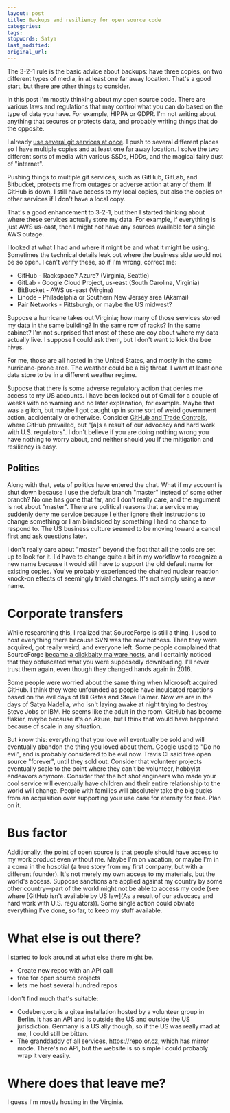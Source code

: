 ```yaml
---
layout: post
title: Backups and resiliency for open source code
categories:
tags:
stopwords: Satya
last_modified:
original_url:
---
```


The 3-2-1 rule is the basic advice about backups: have three copies, on two different types of media, in at least one far away location. That's a good start, but there are other things to consider.

<!--more-->

In this post I'm mostly thinking about my open source code. There are various laws and regulations that may control what you can do based on the type of data you have. For example, HIPPA or GDPR. I'm not writing about anything that secures or protects data, and probably writing things that do the opposite.

I already [use several git services at once](https://briandfoy.github.io/use-several-git-services-at-once/). I push to several different places so I have multiple copies and at least one far away location. I solve the two different sorts of media with various SSDs, HDDs, and the magical fairy dust of "internet".

Pushing things to multiple git services, such as GitHub, GitLab, and Bitbucket, protects me from outages or adverse action at any of them. If GitHub is down, I still have access to my local copies, but also the copies on other services if I don't have a local copy.

That's a good enhancement to 3-2-1, but then I started thinking about where these services actually store my data. For example, if everything is just AWS us-east, then I might not have any sources available for a single AWS outage.

I looked at what I had and where it might be and what it might be using. Sometimes the technical details leak out where the business side would not be so open. I can't verify these, so if I'm wrong, correct me:

* GitHub - Rackspace? Azure? (Virginia, Seattle)
* GitLab - Google Cloud Project, us-east (South Carolina, Virginia)
* BitBucket - AWS us-east (Virgina)
* Linode - Philadelphia or Southern New Jersey area (Akamai)
* Pair Networks - Pittsburgh, or maybe the US midwest?

Suppose a hurricane takes out Virginia; how many of those services stored my data in the same building? In the same row of racks? In the same cabinet? I'm not surprised that most of these are coy about where my data actually live. I suppose I could ask them, but I don't want to kick the bee hives.

For me, those are all hosted in the United States, and mostly in the same hurricane-prone area. The weather could be a big threat. I want at least one data store to be in a different weather regime.

Suppose that there is some adverse regulatory action that denies me access to my US accounts. I have been locked out of Gmail for a couple of weeks with no warning and no later explanation, for example. Maybe that was a glitch, but maybe I got caught up in some sort of weird government action, accidentally or otherwise. Consider [GitHub and Trade Controls](https://docs.github.com/en/site-policy/other-site-policies/github-and-trade-controls), where GitHub prevailed, but "[a]s a result of our advocacy and hard work with U.S. regulators". I don't believe if you are doing nothing wrong you have nothing to worry about, and neither should you if the mitigation and resiliency is easy.

## Politics

Along with that, sets of politics have entered the chat. What if my account is shut down because I use the default branch "master" instead of some other branch? No one has gone that far, and I don't really care, and the argument is not about "master". There are political reasons that a service may suddenly deny me service because I either ignore their instructions to change something or I am blindsided by something I had no chance to respond to. The US business culture seemed to be moving toward a cancel first and ask questions later.

I don't really care about "master" beyond the fact that all the tools are set up to look for it. I'd have to change quite a bit in my workflow to recognize a new name because it would still have to support the old default name for existing copies. You've probably experienced the chained nuclear reaction knock-on effects of seemingly trivial changes. It's not simply using a new name.

# Corporate transfers

While researching this, I realized that SourceForge is still a thing. I used to host everything there because SVN was the new hotness. Then they were acquired, got really weird, and everyone left. Some people complained that SourceForge [became a clickbaity malware hosts](https://www.howtogeek.com/903218/what-is-google-go-on-android/), and I certainly noticed that they obfuscated what you were supposedly downloading. I'll never trust them again, even though they changed hands again in 2016.

Some people were worried about the same thing when Microsoft acquired GitHub. I think they were unfounded as people have inculcated reactions based on the evil days of Bill Gates and Steve Balmer. Now we are in the days of Satya Nadella, who isn't laying awake at night trying to destroy Steve Jobs or IBM. He seems like the adult in the room. GitHub has become flakier, maybe because it's on Azure, but I think that would have happened because of scale in any situation.

But know this: everything that you love will eventually be sold and will eventually abandon the thing you loved about them. Google used to "Do no evil", and is probably considered to be evil now. Travis CI said free open source "forever", until they sold out. Consider that volunteer projects eventually scale to the point where they can't be volunteer, hobbyist endeavors anymore. Consider that the hot shot engineers who made your cool service will eventually have children and their entire relationship to the world will change. People with families will absolutely take the big bucks from an acquisition over supporting your use case for eternity for free. Plan on it.

# Bus factor

Additionally, the point of open source is that people should have access to my work product even without me. Maybe I'm on vacation, or maybe I'm in a coma in the hosptial (a true story from my first company, but with a different founder). It's not merely my own access to my materials, but the world's access. Suppose sanctions are applied against my country by some other country—part of the world might not be able to access my code (see where [GitHub isn't available by US law](As a result of our advocacy and hard work with U.S. regulators)). Some single action could obviate everything I've done, so far, to keep my stuff available.

# What else is out there?

I started to look around at what else there might be.

* Create new repos with an API call
* free for open source projects
* lets me host several hundred repos

I don't find much that's suitable:

* Codeberg.org is a gitea installation hosted by a volunteer group in Berlin. It has an API and is outside the US and outside the US jurisdiction. Germany is a US ally though, so if the US was really mad at me, I could still be bitten.
* The granddaddy of all services, https://repo.or.cz, which has mirror mode. There's no API, but the website is so simple I could probably wrap it very easily.

# Where does that leave me?

I guess I'm mostly hosting in the Virginia.
